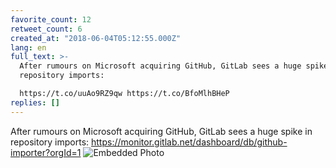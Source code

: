 ```yaml
---
favorite_count: 12
retweet_count: 6
created_at: "2018-06-04T05:12:55.000Z"
lang: en
full_text: >-
  After rumours on Microsoft acquiring GitHub, GitLab sees a huge spike in
  repository imports:

  https://t.co/uuAo9RZ9qw https://t.co/BfoMlhBHeP
replies: []
---
```


After rumours on Microsoft acquiring GitHub, GitLab sees a huge spike in
repository imports:
<https://monitor.gitlab.net/dashboard/db/github-importer?orgId=1>
![Embedded Photo](https://twitter-media-coderbyheart.s3.eu-north-1.amazonaws.com/1003504851223969792-De0qVTkWkAINtep.jpg)
